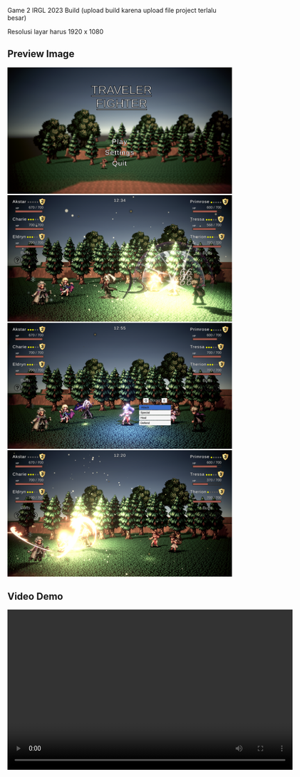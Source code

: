 Game 2 IRGL 2023 Build (upload build karena upload file project terlalu besar)

Resolusi layar harus 1920 x 1080

## Preview Image

![Screenshot 1](Preview/Screenshot%20(5).png)
![Screenshot 2](Preview/Screenshot%20(3).png)
![Screenshot 3](Preview/Screenshot%20(1).png)
![Screenshot 4](Preview/Screenshot%20(4).png)

## Video Demo

<video width="640" height="360" controls>
  <source src="Preview/IRGL2-DEMO.mp4" type="video/mp4">
  Your browser does not support the video tag.
</video>
